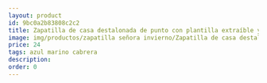 ```yaml
---
layout: product
id: 9bc0a2b83808c2c2
title: Zapatilla de casa destalonada de punto con plantilla extraíble y estampada
image: img/productos/zapatilla señora invierno/Zapatilla de casa destalonada de punto con plantilla extraíble y estampada=24=azul marino cabrera.webp
price: 24
tags: azul marino cabrera
description: 
order: 0
---
```

